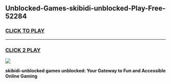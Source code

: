 
## Unblocked-Games-skibidi-unblocked-Play-Free-52284
<h3>
<a href="https://premium76.site?title=skibidi-unblocked&ref=23A">CLICK TO PLAY</a></h3>
<hr>

<h3>
<a href="https://premium76.site?title=skibidi-unblocked&ref=23A">CLICK 2 PLAY</a>
  
</h3>

<a href="https://premium76.site?title=skibidi-unblocked&ref=23A"><img src="https://clearcache.store/games.png"></a>


**skibidi-unblocked games unblocked: Your Gateway to Fun and Accessible Online Gaming**
